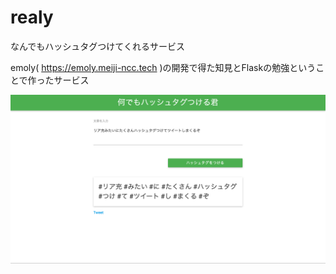 # realy
なんでもハッシュタグつけてくれるサービス

emoly( https://emoly.meiji-ncc.tech )の開発で得た知見とFlaskの勉強ということで作ったサービス

![ss](ss.png)
